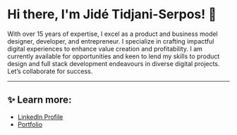 # Hi there, I'm Jidé Tidjani-Serpos! 👋

With over 15 years of expertise, I excel as a product and business model designer, developer, and entrepreneur. I specialize in crafting impactful digital experiences to enhance value creation and profitability. I am currently available for opportunities and keen to lend my skills to product design and full stack development endeavours in diverse digital projects. Let’s collaborate for success.

---

## ✨ Learn more:

- [LinkedIn Profile](https://www.linkedin.com/in/jidetidjaniserpos/)
- [Portfolio](https://jide.onrender.com)
